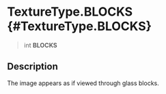 TextureType.BLOCKS {#TextureType.BLOCKS}
==================

> int **BLOCKS**

Description
-----------

The image appears as if viewed through glass blocks.
